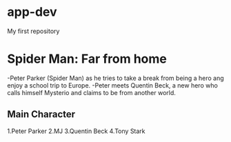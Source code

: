 # app-dev
My first repository
# Spider Man: Far from home
-Peter Parker (Spider Man) as he tries to take a break from being a hero ang enjoy a school trip to Europe.
-Peter meets Quentin Beck, a new hero who calls himself Mysterio and claims to be from another world.

## Main Character
1.Peter Parker
2.MJ
3.Quentin Beck
4.Tony Stark
